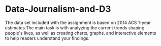 # Data-Journalism-and-D3
The data set included with the assignment is based on 2014 ACS 1-year estimates.The main task is with analyzing the current trends shaping people's lives, as well as creating charts, graphs, and interactive elements to help readers understand your findings.
